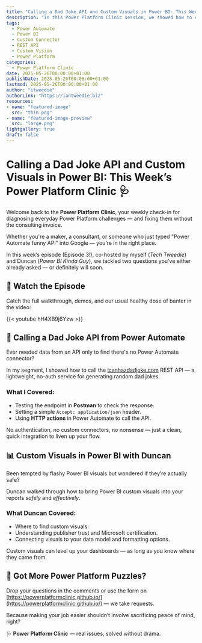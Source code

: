 ```yaml
---
title: "Calling a Dad Joke API and Custom Visuals in Power BI: This Week’s Power Platform Clinic"
description: "In this Power Platform Clinic session, we showed how to call an external API from Power Automate using icanhazdadjoke.com, and Duncan demonstrated how to connect and configure Power BI custom visuals with your data."
tags:
  - Power Automate
  - Power BI
  - Custom Connector
  - REST API
  - Custom Vision
  - Power Platform
categories:
  - Power Platform Clinic
date: 2025-05-26T00:00:00+01:00
publishDate: 2025-05-26T00:00:00+01:00
lastmod: 2025-05-26T00:00:00+01:00
author: "itweedie"
authorLink: "https://iantweedie.biz"
resources:
- name: "featured-image"
  src: "thin.png"
- name: "featured-image-preview"
  src: "large.png"
lightgallery: true
draft: false
---
```


# Calling a Dad Joke API and Custom Visuals in Power BI: This Week’s Power Platform Clinic 🩺

Welcome back to the **Power Platform Clinic**, your weekly check-in for diagnosing everyday Power Platform challenges — and fixing them without the consulting invoice.

Whether you're a maker, a consultant, or someone who just typed "Power Automate funny API" into Google — you’re in the right place.

In this week’s episode (Episode 3!), co-hosted by myself (*Tech Tweedie*) and Duncan (*Power BI Kinda Guy*), we tackled two questions you’ve either already asked — or definitely will soon.

## 🎥 Watch the Episode

Catch the full walkthrough, demos, and our usual healthy dose of banter in the video:

{{< youtube hH4XB9j6Yzw >}}

## 🤖 Calling a Dad Joke API from Power Automate

Ever needed data from an API only to find there's no Power Automate connector?

In my segment, I showed how to call the [icanhazdadjoke.com](https://icanhazdadjoke.com/) REST API — a lightweight, no-auth service for generating random dad jokes.

### What I Covered:

- Testing the endpoint in **Postman** to check the response.
- Setting a simple `Accept: application/json` header.
- Using **HTTP actions** in Power Automate to call the API.

No authentication, no custom connectors, no nonsense — just a clean, quick integration to liven up your flow.

## 📊 Custom Visuals in Power BI with Duncan

Been tempted by flashy Power BI visuals but wondered if they’re actually safe?

Duncan walked through how to bring Power BI custom visuals into your reports *safely* and *effectively*.

### What Duncan Covered:

- Where to find custom visuals.
- Understanding publisher trust and Microsoft certification.
- Connecting visuals to your data model and formatting options.

Custom visuals can level up your dashboards — as long as you know where they came from.

## 💬 Got More Power Platform Puzzles?

Drop your questions in the comments or use the form on [https://powerplatformclinic.github.io/](https://powerplatformclinic.github.io/) — we take requests.

Because making your job easier shouldn’t involve sacrificing peace of mind, right?

🩺 **Power Platform Clinic** — real issues, solved without drama.